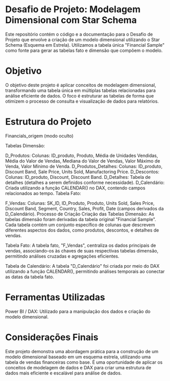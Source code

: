 # Desafio de Projeto: Modelagem Dimensional com Star Schema
Este repositório contém o código e a documentação para o Desafio de Projeto que envolve a criação de um modelo dimensional utilizando o Star Schema (Esquema em Estrela). Utilizamos a tabela única "Financial Sample" como fonte para gerar as tabelas fato e dimensão que compõem o modelo.

# Objetivo
O objetivo deste projeto é aplicar conceitos de modelagem dimensional, transformando uma tabela única em múltiplas tabelas relacionadas para análise eficiente de dados. O foco é estruturar as tabelas de forma que otimizem o processo de consulta e visualização de dados para relatórios.

# Estrutura do Projeto
Financials_origem (modo oculto)

Tabelas Dimensão:

D_Produtos:
Colunas: ID_produto, Produto, Média de Unidades Vendidas, Média do Valor de Vendas, Mediana do Valor de Vendas, Valor Máximo de Venda, Valor Mínimo de Venda.
D_Produtos_Detalhes:
Colunas: ID_produto, Discount Band, Sale Price, Units Sold, Manufactoring Price.
D_Descontos:
Colunas: ID_produto, Discount, Discount Band.
D_Detalhes:
Tabela de detalhes (detalhes a serem definidos conforme necessidade).
D_Calendário:
Criada utilizando a função CALENDAR() no DAX, contendo campos relacionados ao tempo.
Tabela Fato:

F_Vendas:
Colunas: SK_ID, ID_Produto, Produto, Units Sold, Sales Price, Discount Band, Segment, Country, Sales, Profit, Date (campos derivados da D_Calendário).
Processo de Criação
Criação das Tabelas Dimensão: As tabelas dimensão foram derivadas da tabela original "Financial Sample". Cada tabela contém um conjunto específico de colunas que descrevem diferentes aspectos dos dados, como produtos, descontos, e detalhes de vendas.

Tabela Fato: A tabela fato, "F_Vendas", centraliza os dados principais de vendas, associando-os às chaves de suas respectivas tabelas dimensão, permitindo análises cruzadas e agregações eficientes.

Tabela de Calendário: A tabela "D_Calendário" foi criada por meio do DAX utilizando a função CALENDAR(), permitindo análises temporais ao conectar as datas da tabela fato.

# Ferramentas Utilizadas
Power BI / DAX: Utilizado para a manipulação dos dados e criação do modelo dimensional.

# Considerações Finais
Este projeto demonstra uma abordagem prática para a construção de um modelo dimensional baseado em um esquema estrela, utilizando uma tabela de vendas financeiras como base. É uma oportunidade de aplicar os conceitos de modelagem de dados e DAX para criar uma estrutura de dados mais eficiente e escalável para análise de dados.
